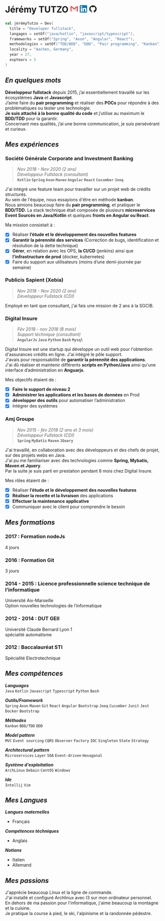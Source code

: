 Jérémy TUTZO [![gmail]][1] [![linkedin]][2] [![github]][3]
===========================================================

```kotlin
val jérémyTutzo = Dev(
  title = "Developer fullstack",
  langages = setOf("java/kotlin", "javascript/typescript"),
  frameworks = setOf("Spring", "Axon", "Angular", "React"),
  methodologies = setOf("TDD/BDD", "DDD", "Pair programming", "Kanban"),
  locality = "Aachen, Germany",
  year = 27,
  expYears = 5
)
```

*En quelques mots*
------------------

**Développeur fullstack** depuis 2015, j’ai essentiellement travaillé sur les écosystèmes **Java** et **Javascript**. \
J’aime faire du **pair programming** et réaliser des **POCs** pour répondre à des problématiques ou tester une technologie. \
**Je suis attaché à la bonne qualité du code** et j’utilise au maximum le **BDD/TDD** pour la garantir. \
Concernant mes qualités, j’ai une bonne communication, je suis persévérant et curieux.

*Mes expériences*
----------------

### Société Générale Corporate and Investment Banking
> *Nov 2018 - Nov 2020 (2 ans)* \
> *Développeur Fullstack (consultant)* \
> **`Kotlin` `Spring` `Axon` `Maven` `Angular` `React` `Cucumber` `Jooq`**

J'ai intégré une feature team pour travailler sur un projet web de crédits structurés. \
Au sein de l'équipe, nous essayions d'être en méthode **kanban**. \
Nous aimions beaucoup faire du **pair programming**, et pratiquer le **BDD/TDD**.
La stack technique était composée de plusieurs **microservices Event Sourcés en Java/Kotlin** et quelques **fronts en Angular ou React**.

Ma mission consistait à :
- [x] Réaliser **l’étude et le développement des nouvelles features**
- [x] **Garantir la pérennité des services** (Correction de bugs, identification et résolution de la dette technique)
- [x] **Gérer**, en relation avec les OPS, **la CI/CD** (jenkins) ainsi que **l’infrastructure de prod** (docker, kubernetes)
- [x] Faire du support aux utilisateurs (moins d’une demi-journée par semaine)

### Publicis Sapient (Xebia)
> *Nov 2018 - Nov 2020 (2 ans)* \
> *Développeur Fullstack (CDI)*

Employé en tant que consultant, j'ai fais une mission de 2 ans à la SGCIB.

### Digital Insure
> *Fév 2018 - nov 2018 (8 mois)* \
> *Support téchnique (consultant)* \
> **`AngularJs` `Java` `Python` `Bash` `Mysql`**

Digital Insure est une startup qui développe un outil web pour l'obtention d'assurances crédits en ligne. J'ai intégré le pôle support. \
J'avais pour responsabilité de **garantir la pérennité des applications**. \
J'ai dû réaliser et maintenir différents **scripts en Python/Java** ainsi qu'une interface d’administration en **Anguarjs**.

Mes objectifs étaient de :
- [x] **Faire le support de niveau 2**
- [x] **Administrer les applications et les bases de données** en Prod
- [x] **développer des outils** pour automatiser l’administration
- [x] Intégrer des systèmes

### Amj Groupe
> *Nov 2015 - fév 2018 (2 ans et 3 mois)* \
> *Développeur Fullstack (CDI)* \
> **`Spring` `MyBatis` `Maven` `JQuery`**

J'ai travaillé, en collaboration avec des développeurs et des chefs de projet, sur des projets webs en Java. \
J'ai pu me familiariser avec des technologies comme **Spring, Mybatis, Maven et Jquery**.\
Par la suite je suis parti en prestation pendant 8 mois chez Digital Insure.

Mes rôles étaient de :

- [x] Réaliser **l’étude et le développement des nouvelles features**
- [x] **Réaliser la recette et la livraison** des applications
- [x] **Effectuer la maintenance applicative**
- [x] Communiquer avec le client pour comprendre le besoin

*Mes formations*
----------------

### 2017 : Formation nodeJs
4 jours

### 2016 : Formation Git
3 jours

### 2014 - 2015 : Licence professionnelle science technique de l’informatique
Université Aix-Marseille \
Option nouvelles technologies de l’informatique

### 2012 - 2014 : DUT GEII
Université Claude Bernard Lyon 1 \
spécialité automatisme

### 2012 : Baccalauréat STI 
Spécialité Electrotechnique

*Mes compétences*
----------------

***Languages*** \
`Java` `Kotlin` `Javascript` `Typescript` `Python` `Bash`

***Outils/Framework*** \
`Spring` `Axon` `Maven` `Git` `React` `Angular` `Bootstrap` `Jooq` `Cucumber` `Junit` `Jest` `Docker` `Bootstrap`

***Méthodes*** \
`Kanban` `BDD/TDD` `DDD`

***Model pattern*** \
`MVC` `Event sourcing` `CQRS` `Observer` `Factory` `IOC` `Singleton` `State` `Strategy`

***Architectural pattern*** \
`Microservices` `Layer` `SOA` `Event-driven` `Hexagonal`

***Système d’exploitation*** \
`ArchLinux` `Debain` `CentOS` `Windows`

***Ide*** \
`Intellij` `Vim`

*Mes Langues*
-------------

***Langues maternelles***
 - Français

***Compétences téchniques***
 - Anglais
 
***Notions***
 - Italien
 - Allemand

*Mes passions*
--------------

J'apprécie beaucoup Linux et la ligne de commande. \
J'ai installé et configuré Archlinux avec I3 sur mon ordinateur personnel. \
En dehors de ma passion pour l'informatique, j'aime beaucoup la montagne et la cuisine. \
Je pratique la course à pied, le ski, l'alpinisme et la randonnée pédestre.

[gmail]: https://github.com/lemecanoduweb/cv/blob/master/logo/gmail-24.png
[linkedin]: https://github.com/lemecanoduweb/cv/blob/master/logo/linkedin-24.png
[github]: https://github.com/lemecanoduweb/cv/blob/master/logo/github-24.png

[1]: mailto:jtutzo.pro@gmail.com
[2]: https://www.linkedin.com/in/jérémy-tutzo-146228100
[3]: https://github.com/jtutzo
